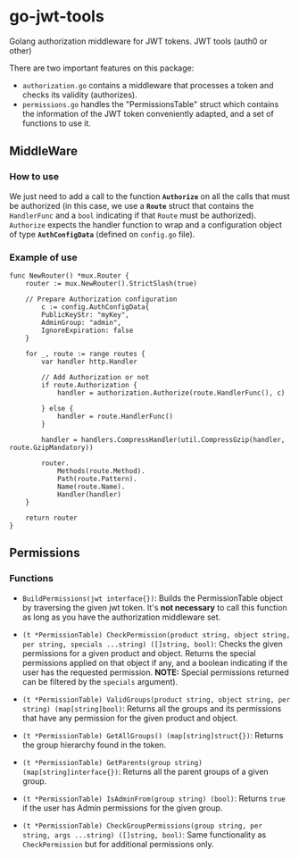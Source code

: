 # go-jwt-tools

Golang authorization middleware for JWT tokens. JWT tools (auth0 or other)

There are two important features on this package:
- `authorization.go` contains a middleware that processes a token and checks its validity (authorizes).
- `permissions.go` handles the "PermissionsTable" struct which contains the information of the JWT token conveniently adapted, and a set of functions to use it.

## MiddleWare
### How to use

We just need to add a call to the function **`Authorize`** on all the calls that must be authorized (in this case, we use a **`Route`** struct that contains the `HandlerFunc` and a `bool` indicating if that `Route` must be authorized). `Authorize` expects the handler function to wrap and a configuration object of type **`AuthConfigData`** (defined on `config.go` file).

### Example of use

```golang
func NewRouter() *mux.Router {
	router := mux.NewRouter().StrictSlash(true)

	// Prepare Authorization configuration
        c := config.AuthConfigData{
		PublicKeyStr: "myKey",
		AdminGroup: "admin",
		IgnoreExpiration: false
	}

	for _, route := range routes {
		var handler http.Handler

		// Add Authorization or not
		if route.Authorization {
			handler = authorization.Authorize(route.HandlerFunc(), c)
		
		} else {
			handler = route.HandlerFunc()
		}

		handler = handlers.CompressHandler(util.CompressGzip(handler, route.GzipMandatory))

		router.
			Methods(route.Method).
			Path(route.Pattern).
			Name(route.Name).
			Handler(handler)
	}

	return router
}
```


## Permissions
### Functions

- `BuildPermissions(jwt interface{})`: Builds the PermissionTable object by traversing the given jwt token. It's **not necessary** to call this function as long as you have the authorization middleware set.

- `(t *PermissionTable) CheckPermission(product string, object string, per string, specials ...string) ([]string, bool)`: Checks the given permissions for a given product and object. Returns the special permissions applied on that object if any, and a boolean indicating if the user has the requested permission. **NOTE:** Special permissions returned can be filtered by the `specials` argument).

- `(t *PermissionTable) ValidGroups(product string, object string, per string) (map[string]bool)`: Returns all the groups and its permissions that have any permission for the given product and object.

- `(t *PermissionTable) GetAllGroups() (map[string]struct{})`: Returns the group hierarchy found in the token.

- `(t *PermissionTable) GetParents(group string) (map[string]interface{})`: Returns all the parent groups of a given group.

- `(t *PermissionTable) IsAdminFrom(group string) (bool)`: Returns `true` if the user has Admin permissions for the given group.

- `(t *PermissionTable) CheckGroupPermissions(group string, per string, args ...string) ([]string, bool)`: Same functionality as `CheckPermission` but for additional permissions only.